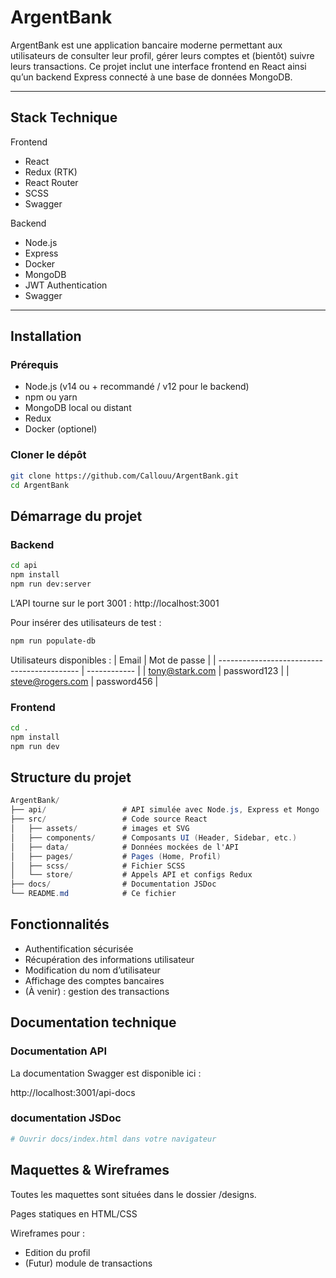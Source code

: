 # ArgentBank

ArgentBank est une application bancaire moderne permettant aux utilisateurs de consulter leur profil, gérer leurs comptes et (bientôt) suivre leurs transactions. Ce projet inclut une interface frontend en React ainsi qu’un backend Express connecté à une base de données MongoDB.

---

## Stack Technique 

Frontend

- React
- Redux (RTK)
- React Router
- SCSS
- Swagger

Backend
- Node.js
- Express
- Docker
- MongoDB
- JWT Authentication
- Swagger

---

## Installation

### Prérequis

- Node.js (v14 ou + recommandé / v12 pour le backend)
- npm ou yarn
- MongoDB local ou distant
- Redux
- Docker (optionel)

### Cloner le dépôt

```bash
git clone https://github.com/Callouu/ArgentBank.git
cd ArgentBank
```
## Démarrage du projet

### Backend
```bash
cd api
npm install
npm run dev:server
```
L’API tourne sur le port 3001 : http://localhost:3001

Pour insérer des utilisateurs de test :
```bash
npm run populate-db
```
Utilisateurs disponibles :
| Email                                       | Mot de passe |
| ------------------------------------------- | ------------ |
| [tony@stark.com](mailto:tony@stark.com)     | password123  |
| [steve@rogers.com](mailto:steve@rogers.com) | password456  |

### Frontend
```bash
cd .
npm install
npm run dev
```

## Structure du projet

```c#
ArgentBank/
├── api/                 # API simulée avec Node.js, Express et Mongo
├── src/                 # Code source React
│   ├── assets/          # images et SVG
│   ├── components/      # Composants UI (Header, Sidebar, etc.)
│   ├── data/            # Données mockées de l'API
│   ├── pages/           # Pages (Home, Profil)
│   ├── scss/            # Fichier SCSS 
│   └── store/           # Appels API et configs Redux
├── docs/                # Documentation JSDoc
└── README.md            # Ce fichier
```

## Fonctionnalités

- Authentification sécurisée
- Récupération des informations utilisateur
- Modification du nom d’utilisateur
- Affichage des comptes bancaires
- (À venir) : gestion des transactions

## Documentation technique

### Documentation API

La documentation Swagger est disponible ici :

http://localhost:3001/api-docs

### documentation JSDoc

```bash
# Ouvrir docs/index.html dans votre navigateur
```

## Maquettes & Wireframes

Toutes les maquettes sont situées dans le dossier /designs.

Pages statiques en HTML/CSS

Wireframes pour :

- Edition du profil
- (Futur) module de transactions

